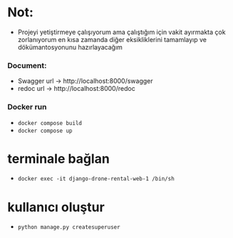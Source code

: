 # Not:
- Projeyi yetiştirmeye çalışıyorum ama çalıştığım için vakit ayırmakta çok zorlanıyorum en kısa zamanda diğer eksikliklerini tamamlayıp ve dökümantosyonunu hazırlayacağım 


### Document:
- Swagger url -> http://localhost:8000/swagger
- redoc url -> http://localhost:8000/redoc

### Docker run


- ```docker compose build ```
- ```docker compose up ```
# terminale bağlan
- ```docker exec -it django-drone-rental-web-1 /bin/sh```
# kullanıcı oluştur
- ```python manage.py createsuperuser ```

